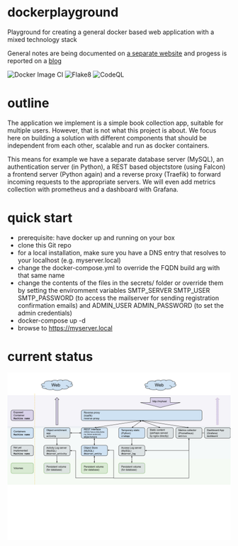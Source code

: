# dockerplayground
Playground for creating a general docker based web application with a mixed technology stack

General notes are being documented on [a separate website](https://varkenvarken.github.io/dockerplayground/index.html) and progess is reported on a [blog](https://dockerplayground.michelanders.nl/)

![Docker Image CI](https://github.com/varkenvarken/dockerplayground/workflows/Docker%20Image%20CI/badge.svg)
![Flake8](https://github.com/varkenvarken/dockerplayground/workflows/Flake8/badge.svg)
![CodeQL](https://github.com/varkenvarken/dockerplayground/workflows/CodeQL/badge.svg)

# outline

The application we implement is a simple book collection app, suitable for multiple users. However, that is not what this project is about. We focus here on building a solution with different components that should be independent from each other, scalable and run as docker containers.

This means for example we have a separate database server (MySQL), an authentication server (in Python), a REST based objectstore (using Falcon) a frontend server (Python again) and a reverse proxy (Traefik) to forward incoming requests to the appropriate servers. We will even add metrics collection with prometheus and a dashboard with Grafana. 

# quick start

- prerequisite: have docker up and running on your box
- clone this Git repo
- for a local installation, make sure you have a DNS entry that resolves to your localhost (e.g. myserver.local)
- change the docker-compose.yml to override the FQDN build arg with that same name
- change the contents of the files in the secrets/ folder or override them by setting the enviromment variables SMTP_SERVER SMTP_USER SMTP_PASSWORD (to access the mailserver for sending registration confirmation emails) and ADMIN_USER ADMIN_PASSWORD (to set the admin credentials)
- docker-compose up -d
- browse to https://myserver.local

# current status
![](https://raw.githubusercontent.com/varkenvarken/dockerplayground/master/docs/illustrations/General%20Web%20Application%20Architecture%20-%20Status%20202010013.svg)
